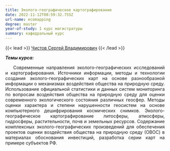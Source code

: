 ```yaml
---
title: Эколого-географическое картографирование
date: 2022-11-12T08:59:32.755Z
url-name: ecomapping
degree: master
year-of-study: 1 курс магистратуры
summary: кафедральный курс
---
```

{{< lead >}} [Чистов Сергей Владимирович](https://istina.msu.ru/profile/svchistov/) {{< /lead >}}

***Т﻿емы курса:***

<div style="text-align: justify; text-indent: 25px;">
Современные направления эколого-географических исследований и картографирования. Источники информации, методы и технологии создания эколого-географических карт на основе разнообразной информации о механизмах воздействия общества на природную среду. Использование официальной статистики и данных систем мониторинга по вопросам воздействия общества на природную среду для оценки  современного экологического состояния различных геосфер. Методы оценки характера и степени нарушенности геосистем на основе компьютерного дешифрирования космических снимков. Эколого-географическое картографирование литосферы, атмосферы, гидросферы, растительности, почв и земельных ресурсов. Содержание комплексных эколого-географических произведений для обеспечения проектов оценки воздействия общества на природную среду (ОВОС) в материалах обоснования инвестиций, разработка серии карт на примере субъектов РФ.</div>